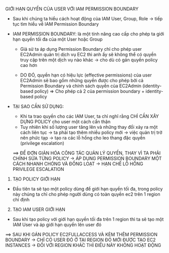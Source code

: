 GIỚI HẠN QUYỀN CỦA USER VỚI IAM PERMISSION BOUNDARY

- Sau khi chúng ta hiểu cách hoạt động của IAM User, Group, Role -> tiếp tục tìm hiểu về IAM Permission Boundary

- IAM PERMISSION BOUNDARY: là một tính năng cao cấp cho phép ta giới hạn quyền tối đa của một User hoặc Group 
	- Giả sử ta áp dụng Permission Boundary chỉ cho phép user EC2Admin quản trị dịch vụ EC2 thì anh ấy sẽ không thể có quyền truy cập trên một dịch vụ nào khác -> cho dù có gán quyền policy cao hơn
	
	- DO ĐÓ, quyền hạn có hiệu lực (effective permissions) của user EC2Admin sẽ bao gồm những quyền được cho phép bởi cả Permission Boundary và chính sách quyền của EC2Admin (identity-based policy)
		=> Cho phép cả 2 của permission boundary + identity-based policy

- TẠI SAO CẦN SỬ DỤNG: 
	- Khi ta trao quyền cho các IAM User, ta chỉ nghĩ rằng CHỈ CẦN XÂY DỰNG POLICY cho user một cách cẩn thận
	- Tuy nhiên khi số lượng user tăng lên và những thay đổi xảy ra một cách liên tục -> ta phải tạo thêm nhiều policy mới -> việc quản trị trở nên phức tạp -> tạo ra các lỗ hổng cho leo thang đặc quyền (privilege escalation)
	
	==> ĐỂ ĐƠN GIẢN HÓA CÔNG TÁC QUẢN LÝ QUYỀN, THAY VÌ TA PHẢI CHỈNH SỬA TỪNG POLICY -> ÁP DỤNG PERMISSION BOUNDARY MỘT CÁCH NHANH CHÓNG VÀ ĐỒNG LOẠT -> HẠN CHẾ LỖ HỔNG PRIVILEGE ESCALATION

01. TẠO POLICY GIỚI HẠN

- Đầu tiên ta sẽ tạo một policy dùng để giới hạn quyền tối đa, trong policy này chúng ta chỉ cho phép người dùng có toàn quyền ec2 trên 1 region chỉ định

02. TẠO IAM USER GIỚI HẠN

- Sau khi tạo policy với giới hạn quyền tối đa trên 1 region thì ta sẽ tạo một IAM User và áp giới hạn quyền lên user đó

==> SAU KHI GÁN POLICY EC2FULLACCESS VÀ KÈM THÊM PERMISSION BOUNDARY -> CHỈ CÓ USER ĐÓ Ở TẠI REGION ĐÓ MỚI ĐƯỢC TẠO EC2 INSTANCES -> ĐỐI VỚI REGION KHÁC THÌ ĐIỀU NÀY KHÔNG HOẠT ĐỘNG
	